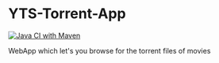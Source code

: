 # YTS-Torrent-App

[![Java CI with Maven](https://github.com/shivu2002a/YTS-Torrent-App/actions/workflows/maven.yml/badge.svg?branch=main)](https://github.com/shivu2002a/YTS-Torrent-App/actions/workflows/maven.yml)


WebApp which let's you browse for the torrent files of movies

